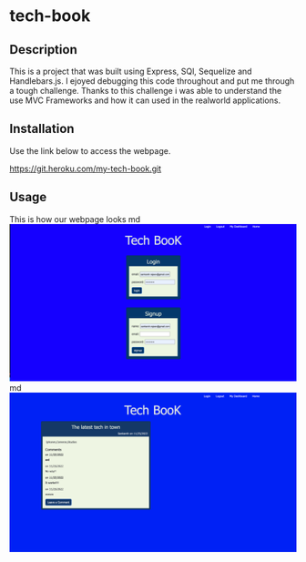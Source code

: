 # tech-book

## Description

This is a project that was built using Express, SQl, Sequelize and Handlebars.js. I ejoyed debugging this code throughout and put me through a tough challenge. Thanks to this challenge i was able to understand the use MVC Frameworks and how it can used in the realworld applications.

## Installation

Use the link below to access the webpage. 

https://git.heroku.com/my-tech-book.git

## Usage
 
This is how our webpage looks 
   md![alt text](images/1.png)
   md![alt text](images/2.png)
   




